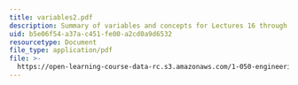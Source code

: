 ```yaml
---
title: variables2.pdf
description: Summary of variables and concepts for Lectures 16 through 26.
uid: b5e06f54-a37a-c451-fe00-a2cd0a9d6532
resourcetype: Document
file_type: application/pdf
file: >-
  https://open-learning-course-data-rc.s3.amazonaws.com/1-050-engineering-mechanics-i-fall-2007/b5e06f54a37ac451fe00a2cd0a9d6532_variables2.pdf
---
```

